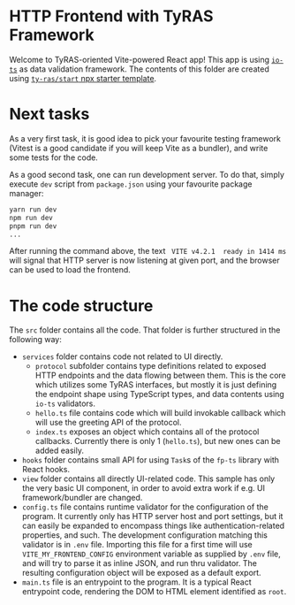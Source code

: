 # HTTP Frontend with TyRAS Framework

Welcome to TyRAS-oriented Vite-powered React app!
This app is using [`io-ts`](https://github.com/gcanti/io-ts) as data validation framework.
The contents of this folder are created using [`ty-ras/start` npx starter template](https://github.com/ty-ras/meta/tree/main/start).

# Next tasks

As a very first task, it is good idea to pick your favourite testing framework (Vitest is a good candidate if you will keep Vite as a bundler), and write some tests for the code.

As a good second task, one can run development server.
To do that, simply execute `dev` script from `package.json` using your favourite package manager:
```sh
yarn run dev
npm run dev
pnpm run dev
...
```

After running the command above, the text ` VITE v4.2.1  ready in 1414 ms` will signal that HTTP server is now listening at given port, and the browser can be used to load the frontend.

# The code structure

The `src` folder contains all the code.
That folder is further structured in the following way:
- `services` folder contains code not related to UI directly.
    - `protocol` subfolder contains type definitions related to exposed HTTP endpoints and the data flowing between them.
      This is the core which utilizes some TyRAS interfaces, but mostly it is just defining the endpoint shape using TypeScript types, and data contents using `io-ts` validators.
    - `hello.ts` file contains code which will build invokable callback which will use the greeting API of the protocol.
    - `index.ts` exposes an object which contains all of the protocol callbacks.
      Currently there is only 1 (`hello.ts`), but new ones can be added easily.
- `hooks` folder contains small API for using `Task`s of the `fp-ts` library with React hooks.
- `view` folder contains all directly UI-related code.
  This sample has only the very basic UI component, in order to avoid extra work if e.g. UI framework/bundler are changed.
- `config.ts` file contains runtime validator for the configuration of the program.
  It currently only has HTTP server host and port settings, but it can easily be expanded to encompass things like authentication-related properties, and such.
  The development configuration matching this validator is in `.env` file.
  Importing this file for a first time will use `VITE_MY_FRONTEND_CONFIG` environment variable as supplied by `.env` file, and will try to parse it as inline JSON, and run thru validator.
  The resulting configuration object will be exposed as a default export.
- `main.ts` file is an entrypoint to the program.
  It is a typical React entrypoint code, rendering the DOM to HTML element identified as `root`.